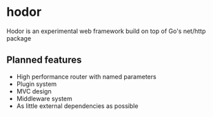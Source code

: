 # hodor 
Hodor is an experimental web framework build on top of Go's net/http package

## Planned features
- High performance router with named parameters
- Plugin system
- MVC design
- Middleware system
- As little external dependencies as possible